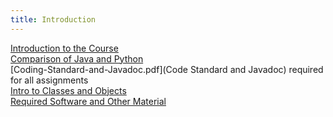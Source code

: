 ```yaml
---
title: Introduction
---
```


[Introduction to the Course](Introduction-to-Course.pdf)    
[Comparison of Java and Python](Language-Comparison.md)    
[Coding-Standard-and-Javadoc.pdf](Code Standard and Javadoc) required for all assignments    
[Intro to Classes and Objects](Intro-Classes-and-Objects.pdf)    
[Required Software and Other Material](Resources)
